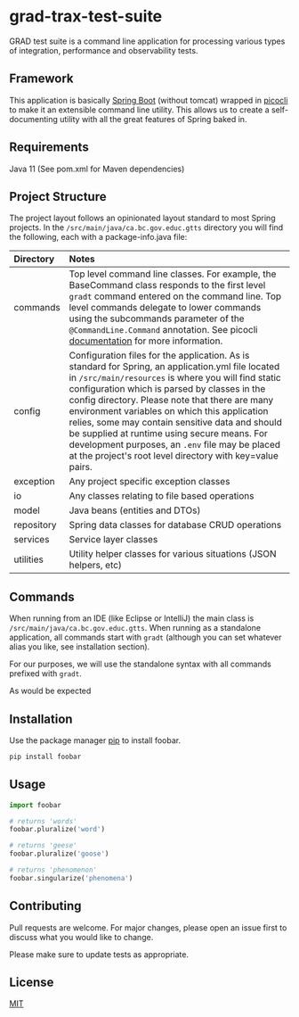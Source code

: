 # grad-trax-test-suite

GRAD test suite is a command line application for processing various types of integration, performance and observability tests.

## Framework

This application is basically [Spring Boot](https://spring.io/projects/spring-boot) (without tomcat) wrapped in [picocli](https://picocli.info/) to make it an extensible command line utility.
This allows us to create a self-documenting utility with all the great features of Spring baked in.

## Requirements

Java 11
(See pom.xml for Maven dependencies)

## Project Structure

The project layout follows an opinionated layout standard to most Spring projects. In the `/src/main/java/ca.bc.gov.educ.gtts` directory
you will find the following, each with a package-info.java file:

| Directory | Notes |
|:----------|:------|
| commands | Top level command line classes. For example, the BaseCommand class responds to the first level `gradt` command entered on the command line. Top level commands delegate to lower commands using the subcommands parameter of the `@CommandLine.Command` annotation. See picocli [documentation](https://picocli.info/quick-guide.html) for more information. |
| config | Configuration files for the application. As is standard for Spring, an application.yml file located in `/src/main/resources` is where you will find static configuration which is parsed by classes in the config directory. Please note that there are many environment variables on which this application relies, some may contain sensitive data and should be supplied at runtime using secure means. For development purposes, an `.env` file may be placed at the project's root level directory with key=value pairs. |
| exception | Any project specific exception classes |
| io | Any classes relating to file based operations |
| model | Java beans (entities and DTOs) |
| repository | Spring data classes for database CRUD operations |
| services | Service layer classes |
| utilities | Utility helper classes for various situations (JSON helpers, etc) |

## Commands

When running from an IDE (like Eclipse or IntelliJ) the main class is `/src/main/java/ca.bc.gov.educ.gtts`. When running as a standalone
application, all commands start with `gradt` (although you can set whatever alias you like, see installation section).

For our purposes, we will use the standalone syntax with all commands prefixed with `gradt`.

As would be expected 

## Installation

Use the package manager [pip](https://pip.pypa.io/en/stable/) to install foobar.

```bash
pip install foobar
```

## Usage

```python
import foobar

# returns 'words'
foobar.pluralize('word')

# returns 'geese'
foobar.pluralize('goose')

# returns 'phenomenon'
foobar.singularize('phenomena')
```

## Contributing
Pull requests are welcome. For major changes, please open an issue first to discuss what you would like to change.

Please make sure to update tests as appropriate.

## License
[MIT](https://choosealicense.com/licenses/mit/)